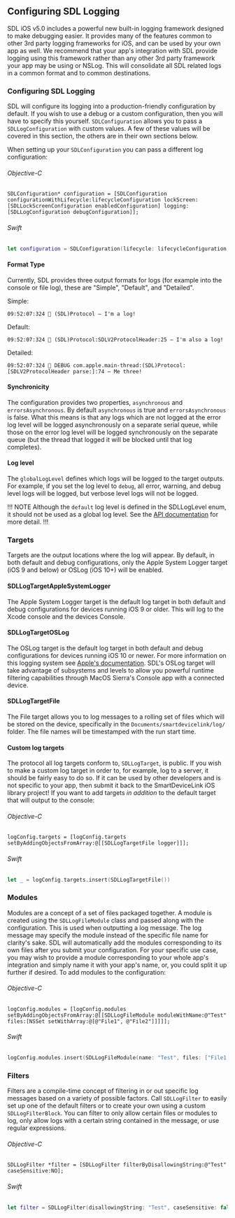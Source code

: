 ## Configuring SDL Logging
SDL iOS v5.0 includes a powerful new built-in logging framework designed to make debugging easier. It provides many of the features common to other 3rd party logging frameworks for iOS, and can be used by your own app as well. We recommend that your app's integration with SDL provide logging using this framework rather than any other 3rd party framework your app may be using or NSLog. This will consolidate all SDL related logs in a common format and to common destinations.

### Configuring SDL Logging
SDL will configure its logging into a production-friendly configuration by default. If you wish to use a debug or a custom configuration, then you will have to specify this yourself. `SDLConfiguration` allows you to pass a `SDLLogConfiguration` with custom values. A few of these values will be covered in this section, the others are in their own sections below.

When setting up your `SDLConfiguration` you can pass a different log configuration:

###### Objective-C
```objc
SDLConfiguration* configuration = [SDLConfiguration configurationWithLifecycle:lifecycleConfiguration lockScreen:[SDLLockScreenConfiguration enabledConfiguration] logging:[SDLLogConfiguration debugConfiguration]];
```

###### Swift
```swift
let configuration = SDLConfiguration(lifecycle: lifecycleConfiguration, lockScreen: .enabled(), logging: .debug())
```

#### Format Type
Currently, SDL provides three output formats for logs (for example into the console or file log), these are "Simple", "Default", and "Detailed".

Simple:
```
09:52:07:324 🔹 (SDL)Protocol – I'm a log!
```

Default:
```
09:52:07:324 🔹 (SDL)Protocol:SDLV2ProtocolHeader:25 – I'm also a log!
```

Detailed:
```
09:52:07:324 🔹 DEBUG com.apple.main-thread:(SDL)Protocol:[SDLV2ProtocolHeader parse:]:74 – Me three!
```

#### Synchronicity
The configuration provides two properties, `asynchronous` and `errorsAsynchronous`. By default `asynchronous` is true and `errorsAsynchronous` is false. What this means is that any logs which are not logged at the error log level will be logged asynchronously on a separate serial queue, while those on the error log level will be logged synchronously on the separate queue (but the thread that logged it will be blocked until that log completes).

#### Log level
The `globalLogLevel` defines which logs will be logged to the target outputs. For example, if you set the log level to `debug`, all error, warning, and debug level logs will be logged, but verbose level logs will not be logged.

!!! NOTE
Although the `default` log level is defined in the SDLLogLevel enum, it should not be used as a global log level. See the [API documentation](https://smartdevicelink.com/en/docs/iOS/master/Enums/SDLLogLevel/) for more detail.
!!!

### Targets
Targets are the output locations where the log will appear. By default, in both default and debug configurations, only the Apple System Logger target (iOS 9 and below) or OSLog (iOS 10+) will be enabled.

#### SDLLogTargetAppleSystemLogger
The Apple System Logger target is the default log target in both default and debug configurations for devices running iOS 9 or older. This will log to the Xcode console and the devices Console.

#### SDLLogTargetOSLog
The OSLog target is the default log target in both default and debug configurations for devices running iOS 10 or newer. For more information on this logging system see [Apple's documentation](https://developer.apple.com/reference/os/logging). SDL's OSLog target will take advantage of subsystems and levels to allow you powerful runtime filtering capabilities through MacOS Sierra's Console app with a connected device.

#### SDLLogTargetFile
The File target allows you to log messages to a rolling set of files which will be stored on the device, specifically in the `Documents/smartdevicelink/log/` folder. The file names will be timestamped with the run start time.

#### Custom log targets
The protocol all log targets conform to, `SDLLogTarget`, is public. If you wish to make a custom log target in order to, for example, log to a server, it should be fairly easy to do so. If it can be used by other developers and is not specific to your app, then submit it back to the SmartDeviceLink iOS library project! If you want to add targets *in addition* to the default target that will output to the console:

###### Objective-C
```objc
logConfig.targets = [logConfig.targets setByAddingObjectsFromArray:@[[SDLLogTargetFile logger]]];
```

###### Swift
```swift
let _ = logConfig.targets.insert(SDLLogTargetFile())
```

### Modules
Modules are a concept of a set of files packaged together. A module is created using the `SDLLogFileModule` class and passed along with the configuration. This is used when outputting a log message. The log message may specify the module instead of the specific file name for clarity's sake. SDL will automatically add the modules corresponding to its own files after you submit your configuration. For your specific use case, you may wish to provide a module corresponding to your whole app's integration and simply name it with your app's name, or, you could split it up further if desired. To add modules to the configuration:

###### Objective-C
```objc
logConfig.modules = [logConfig.modules setByAddingObjectsFromArray:@[[SDLLogFileModule moduleWithName:@"Test" files:[NSSet setWithArray:@[@"File1", @"File2"]]]]];
```

###### Swift
```swift
logConfig.modules.insert(SDLLogFileModule(name: "Test", files: ["File1, File2"]))
```

### Filters
Filters are a compile-time concept of filtering in or out specific log messages based on a variety of possible factors. Call `SDLLogFilter` to easily set up one of the default filters or to create your own using a custom `SDLLogFilterBlock`. You can filter to only allow certain files or modules to log, only allow logs with a certain string contained in the message, or use regular expressions.

###### Objective-C
```objc
SDLLogFilter *filter = [SDLLogFilter filterByDisallowingString:@"Test" caseSensitive:NO];
```

###### Swift
```swift
let filter = SDLLogFilter(disallowingString: "Test", caseSensitive: false)
```
